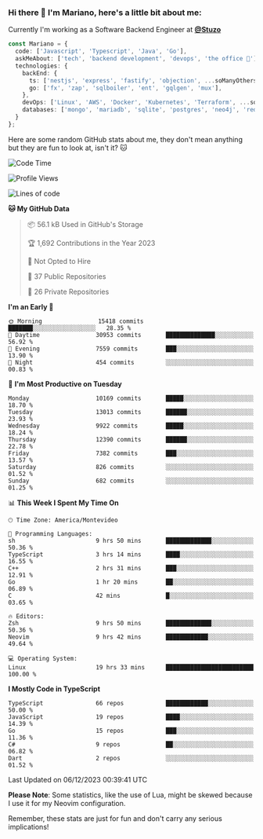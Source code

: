 ### Hi there 👋 I'm Mariano, here's a little bit about me:

Currently I'm working as a Software Backend Engineer at [**@Stuzo**](https://www.stuzo.com/)

```ts
const Mariano = {
  code: ['Javascript', 'Typescript', 'Java', 'Go'],
  askMeAbout: ['tech', 'backend development', 'devops', 'the office 💼'],
  technologies: {
    backEnd: {
      ts: ['nestjs', 'express', 'fastify', 'objection', ...soManyOthersFrameworks],
      go: ['fx', 'zap', 'sqlboiler', 'ent', 'gqlgen', 'mux'],
    },
    devOps: ['Linux', 'AWS', 'Docker', 'Kubernetes', 'Terraform', ...soManyOthersTools],
    databases: ['mongo', 'mariadb', 'sqlite', 'postgres', 'neo4j', 'redis', ...],
  }
};
```

Here are some random GitHub stats about me, they don't mean anything but they are fun to look at, isn't it? 🐱

<!--START_SECTION:waka-->
![Code Time](http://img.shields.io/badge/Code%20Time-1%2C425%20hrs%2039%20mins-blue)

![Profile Views](http://img.shields.io/badge/Profile%20Views-1-blue)

![Lines of code](https://img.shields.io/badge/From%20Hello%20World%20I%27ve%20Written-12.2%20million%20lines%20of%20code-blue)

**🐱 My GitHub Data** 

> 📦 56.1 kB Used in GitHub's Storage 
 > 
> 🏆 1,692 Contributions in the Year 2023
 > 
> 🚫 Not Opted to Hire
 > 
> 📜 37 Public Repositories 
 > 
> 🔑 26 Private Repositories 
 > 
**I'm an Early 🐤** 

```text
🌞 Morning                15418 commits       ███████░░░░░░░░░░░░░░░░░░   28.35 % 
🌆 Daytime                30953 commits       ██████████████░░░░░░░░░░░   56.92 % 
🌃 Evening                7559 commits        ███░░░░░░░░░░░░░░░░░░░░░░   13.90 % 
🌙 Night                  454 commits         ░░░░░░░░░░░░░░░░░░░░░░░░░   00.83 % 
```
📅 **I'm Most Productive on Tuesday** 

```text
Monday                   10169 commits       █████░░░░░░░░░░░░░░░░░░░░   18.70 % 
Tuesday                  13013 commits       ██████░░░░░░░░░░░░░░░░░░░   23.93 % 
Wednesday                9922 commits        █████░░░░░░░░░░░░░░░░░░░░   18.24 % 
Thursday                 12390 commits       ██████░░░░░░░░░░░░░░░░░░░   22.78 % 
Friday                   7382 commits        ███░░░░░░░░░░░░░░░░░░░░░░   13.57 % 
Saturday                 826 commits         ░░░░░░░░░░░░░░░░░░░░░░░░░   01.52 % 
Sunday                   682 commits         ░░░░░░░░░░░░░░░░░░░░░░░░░   01.25 % 
```


📊 **This Week I Spent My Time On** 

```text
🕑︎ Time Zone: America/Montevideo

💬 Programming Languages: 
sh                       9 hrs 50 mins       █████████████░░░░░░░░░░░░   50.36 % 
TypeScript               3 hrs 14 mins       ████░░░░░░░░░░░░░░░░░░░░░   16.55 % 
C++                      2 hrs 31 mins       ███░░░░░░░░░░░░░░░░░░░░░░   12.91 % 
Go                       1 hr 20 mins        ██░░░░░░░░░░░░░░░░░░░░░░░   06.89 % 
C                        42 mins             █░░░░░░░░░░░░░░░░░░░░░░░░   03.65 % 

🔥 Editors: 
Zsh                      9 hrs 50 mins       █████████████░░░░░░░░░░░░   50.36 % 
Neovim                   9 hrs 42 mins       ████████████░░░░░░░░░░░░░   49.64 % 

💻 Operating System: 
Linux                    19 hrs 33 mins      █████████████████████████   100.00 % 
```

**I Mostly Code in TypeScript** 

```text
TypeScript               66 repos            ████████████░░░░░░░░░░░░░   50.00 % 
JavaScript               19 repos            ████░░░░░░░░░░░░░░░░░░░░░   14.39 % 
Go                       15 repos            ███░░░░░░░░░░░░░░░░░░░░░░   11.36 % 
C#                       9 repos             ██░░░░░░░░░░░░░░░░░░░░░░░   06.82 % 
Dart                     2 repos             ░░░░░░░░░░░░░░░░░░░░░░░░░   01.52 % 
```




 Last Updated on 06/12/2023 00:39:41 UTC
<!--END_SECTION:waka-->

**Please Note**: Some statistics, like the use of Lua, might be skewed because I use it for my Neovim configuration.

Remember, these stats are just for fun and don't carry any serious implications!
